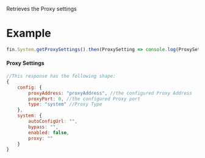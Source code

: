 Retrieves the Proxy settings
# Example
```js
fin.System.getProxySettings().then(ProxySetting => console.log(ProxySetting)).catch(err => console.log(err));
```
#### Proxy Settings
```js
//This response has the following shape:
{
    config: {
        proxyAddress: "proxyAddress", //the configured Proxy Address
        proxyPort: 0, //the configured Proxy port
        type: "system" //Proxy Type
    },
    system: {
        autoConfigUrl: "",
        bypass: "",
        enabled: false,
        proxy: ""
    }
}
```
